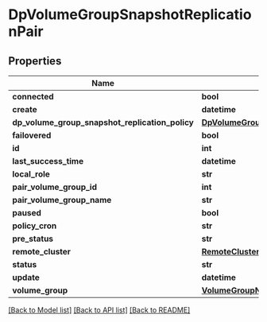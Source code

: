# DpVolumeGroupSnapshotReplicationPair

## Properties
Name | Type | Description | Notes
------------ | ------------- | ------------- | -------------
**connected** | **bool** |  | [optional] 
**create** | **datetime** |  | [optional] 
**dp_volume_group_snapshot_replication_policy** | [**DpVolumeGroupSnapshotReplicationPolicyNestview**](DpVolumeGroupSnapshotReplicationPolicyNestview.md) |  | [optional] 
**failovered** | **bool** |  | [optional] 
**id** | **int** |  | [optional] 
**last_success_time** | **datetime** |  | [optional] 
**local_role** | **str** |  | [optional] 
**pair_volume_group_id** | **int** |  | [optional] 
**pair_volume_group_name** | **str** |  | [optional] 
**paused** | **bool** |  | [optional] 
**policy_cron** | **str** |  | [optional] 
**pre_status** | **str** |  | [optional] 
**remote_cluster** | [**RemoteClusterNestview**](RemoteClusterNestview.md) |  | [optional] 
**status** | **str** |  | [optional] 
**update** | **datetime** |  | [optional] 
**volume_group** | [**VolumeGroupNestview**](VolumeGroupNestview.md) |  | [optional] 

[[Back to Model list]](../README.md#documentation-for-models) [[Back to API list]](../README.md#documentation-for-api-endpoints) [[Back to README]](../README.md)


